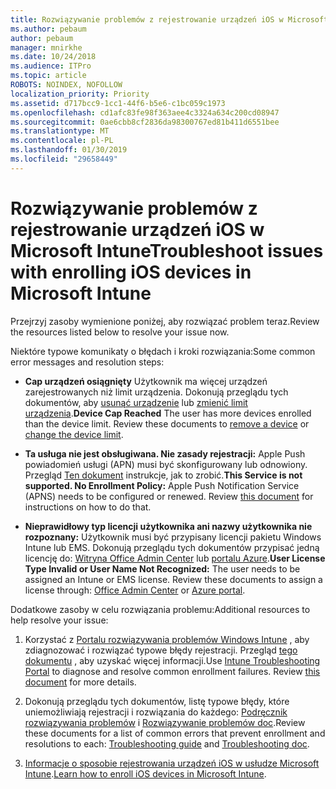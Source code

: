 ```yaml
---
title: Rozwiązywanie problemów z rejestrowanie urządzeń iOS w Microsoft Intune
ms.author: pebaum
author: pebaum
manager: mnirkhe
ms.date: 10/24/2018
ms.audience: ITPro
ms.topic: article
ROBOTS: NOINDEX, NOFOLLOW
localization_priority: Priority
ms.assetid: d717bcc9-1cc1-44f6-b5e6-c1bc059c1973
ms.openlocfilehash: cd1afc83fe98f363aee4c3324a634c200cd08947
ms.sourcegitcommit: 0ae6cbb8cf2836da98300767ed81b411d6551bee
ms.translationtype: MT
ms.contentlocale: pl-PL
ms.lasthandoff: 01/30/2019
ms.locfileid: "29658449"
---
```

# <a name="troubleshoot-issues-with-enrolling-ios-devices-in-microsoft-intune"></a><span data-ttu-id="a230c-102">Rozwiązywanie problemów z rejestrowanie urządzeń iOS w Microsoft Intune</span><span class="sxs-lookup"><span data-stu-id="a230c-102">Troubleshoot issues with enrolling iOS devices in Microsoft Intune</span></span>

<span data-ttu-id="a230c-103">Przejrzyj zasoby wymienione poniżej, aby rozwiązać problem teraz.</span><span class="sxs-lookup"><span data-stu-id="a230c-103">Review the resources listed below to resolve your issue now.</span></span> 
  
<span data-ttu-id="a230c-104">Niektóre typowe komunikaty o błędach i kroki rozwiązania:</span><span class="sxs-lookup"><span data-stu-id="a230c-104">Some common error messages and resolution steps:</span></span>
  
- <span data-ttu-id="a230c-p101">**Cap urządzeń osiągnięty** Użytkownik ma więcej urządzeń zarejestrowanych niż limit urządzenia. Dokonują przeglądu tych dokumentów, aby [usunąć urządzenie](https://docs.microsoft.com/intune/devices-wipe) lub [zmienić limit urządzenia](https://docs.microsoft.com/intune/enrollment-restrictions-set#set-device-limit-restrictions).</span><span class="sxs-lookup"><span data-stu-id="a230c-p101">**Device Cap Reached** The user has more devices enrolled than the device limit. Review these documents to [remove a device](https://docs.microsoft.com/intune/devices-wipe) or [change the device limit](https://docs.microsoft.com/intune/enrollment-restrictions-set#set-device-limit-restrictions).</span></span>
    
- <span data-ttu-id="a230c-p102">**Ta usługa nie jest obsługiwana. Nie zasady rejestracji:** Apple Push powiadomień usługi (APN) musi być skonfigurowany lub odnowiony. Przegląd [Ten dokument](https://docs.microsoft.com/intune/apple-mdm-push-certificate-get) instrukcje, jak to zrobić.</span><span class="sxs-lookup"><span data-stu-id="a230c-p102">**This Service is not supported. No Enrollment Policy:** Apple Push Notification Service (APNS) needs to be configured or renewed. Review [this document](https://docs.microsoft.com/intune/apple-mdm-push-certificate-get) for instructions on how to do that.</span></span> 
    
- <span data-ttu-id="a230c-p103">**Nieprawidłowy typ licencji użytkownika ani nazwy użytkownika nie rozpoznany:** Użytkownik musi być przypisany licencji pakietu Windows Intune lub EMS. Dokonują przeglądu tych dokumentów przypisać jedną licencję do: [Witryna Office Admin Center](https://docs.microsoft.com/intune/licenses-assign) lub [portalu Azure](https://docs.microsoft.com/azure/active-directory/license-users-groups).</span><span class="sxs-lookup"><span data-stu-id="a230c-p103">**User License Type Invalid or User Name Not Recognized:** The user needs to be assigned an Intune or EMS license. Review these documents to assign a license through: [Office Admin Center](https://docs.microsoft.com/intune/licenses-assign) or [Azure portal](https://docs.microsoft.com/azure/active-directory/license-users-groups).</span></span>
    
<span data-ttu-id="a230c-111">Dodatkowe zasoby w celu rozwiązania problemu:</span><span class="sxs-lookup"><span data-stu-id="a230c-111">Additional resources to help resolve your issue:</span></span>
  
1. <span data-ttu-id="a230c-p104">Korzystać z [Portalu rozwiązywania problemów Windows Intune](https://devicemanagement.microsoft.com/#blade/Microsoft_Intune_DeviceSettings/TroubleshootBlade) , aby zdiagnozować i rozwiązać typowe błędy rejestracji. Przegląd [tego dokumentu](https://docs.microsoft.com/intune/help-desk-operators) , aby uzyskać więcej informacji.</span><span class="sxs-lookup"><span data-stu-id="a230c-p104">Use [Intune Troubleshooting Portal](https://devicemanagement.microsoft.com/#blade/Microsoft_Intune_DeviceSettings/TroubleshootBlade) to diagnose and resolve common enrollment failures. Review [this document](https://docs.microsoft.com/intune/help-desk-operators) for more details.</span></span> 
    
2. <span data-ttu-id="a230c-114">Dokonują przeglądu tych dokumentów, listę typowe błędy, które uniemożliwiają rejestracji i rozwiązania do każdego: [Podręcznik rozwiązywania problemów](https://support.microsoft.com/help/4039809/troubleshooting-ios-device-enrollment-in-intune) i [Rozwiązywanie problemów doc](https://docs.microsoft.com/intune-classic/troubleshoot/troubleshoot-device-enrollment-in-intune).</span><span class="sxs-lookup"><span data-stu-id="a230c-114">Review these documents for a list of common errors that prevent enrollment and resolutions to each: [Troubleshooting guide](https://support.microsoft.com/help/4039809/troubleshooting-ios-device-enrollment-in-intune) and [Troubleshooting doc](https://docs.microsoft.com/intune-classic/troubleshoot/troubleshoot-device-enrollment-in-intune).</span></span>
    
3. <span data-ttu-id="a230c-115">[Informacje o sposobie rejestrowania urządzeń iOS w usłudze Microsoft Intune](https://docs.microsoft.com/intune/ios-enroll).</span><span class="sxs-lookup"><span data-stu-id="a230c-115">[Learn how to enroll iOS devices in Microsoft Intune](https://docs.microsoft.com/intune/ios-enroll).</span></span>
    

